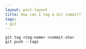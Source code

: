 ```yaml
---
layout: post-layout
title: How can I tag a Git commit?
tags:
- git
---
```


    git tag <tag-name> <commit-sha>
    git push --tags

